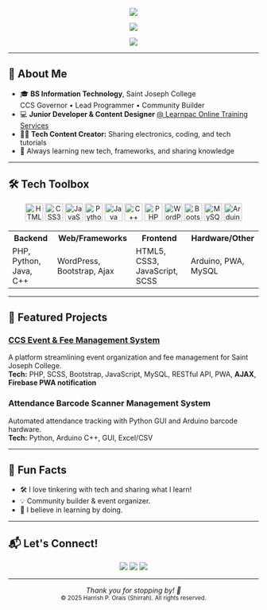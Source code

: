 <!-- GitHub Profile README: Shirrah -->

<p align="center">
  <img src="https://capsule-render.vercel.app/api?type=waving&color=00bcd4&height=160&section=header&text=Hello,%20I'm%20Harrish%20Orais!&fontColor=ffffff&fontSize=32&animation=twinkling"/>
</p>

<p align="center">
  <img src="https://readme-typing-svg.demolab.com?font=JetBrains+Mono&size=26&duration=3500&pause=1200&color=00BCD4&center=true&vCenter=true&width=850&lines=Full-Stack+Dev+%7C+Tech+Content+Creator+%7C+Student+Leader;Passionate+about+Web+Dev,+Automation,+and+Community+Building;Always+learning+and+sharing+what+I+know!"/>
</p>

<p align="center">
  <img src="https://komarev.com/ghpvc/?username=Shirrah&label=Profile+Views&color=00bcd4&style=flat"/>
</p>

---

## 🚀 About Me

- 🎓 **BS Information Technology**, Saint Joseph College  
  CCS Governor • Lead Programmer • Community Builder  
- 💻 **Junior Developer & Content Designer** [@ Learnpac Online Training Services](https://learnpac.co.uk)
- 🧑‍💻 **Tech Content Creator:** Sharing electronics, coding, and tech tutorials
- 🌱 Always learning new tech, frameworks, and sharing knowledge

---

## 🛠️ Tech Toolbox

<div align="center">
  <img title="HTML5" src="https://cdn.jsdelivr.net/gh/devicons/devicon/icons/html5/html5-original.svg" width="36" height="36"/>
  <img title="CSS3" src="https://cdn.jsdelivr.net/gh/devicons/devicon/icons/css3/css3-original.svg" width="36" height="36"/>
  <img title="JavaScript" src="https://cdn.jsdelivr.net/gh/devicons/devicon/icons/javascript/javascript-original.svg" width="36" height="36"/>
  <img title="Python" src="https://cdn.jsdelivr.net/gh/devicons/devicon/icons/python/python-original.svg" width="36" height="36"/>
  <img title="Java" src="https://cdn.jsdelivr.net/gh/devicons/devicon/icons/java/java-original.svg" width="36" height="36"/>
  <img title="C++" src="https://cdn.jsdelivr.net/gh/devicons/devicon/icons/cplusplus/cplusplus-original.svg" width="36" height="36"/>
  <img title="PHP" src="https://cdn.jsdelivr.net/gh/devicons/devicon/icons/php/php-original.svg" width="36" height="36"/>
  <img title="WordPress" src="https://cdn.jsdelivr.net/gh/devicons/devicon/icons/wordpress/wordpress-plain.svg" width="36" height="36"/>
  <img title="Bootstrap" src="https://cdn.jsdelivr.net/gh/devicons/devicon/icons/bootstrap/bootstrap-original.svg" width="36" height="36"/>
  <img title="MySQL" src="https://cdn.jsdelivr.net/gh/devicons/devicon/icons/mysql/mysql-original.svg" width="36" height="36"/>
  <img title="Arduino" src="https://cdn.jsdelivr.net/gh/devicons/devicon/icons/arduino/arduino-original.svg" width="36" height="36"/>
</div>

<table align="center">
  <tr>
    <th>Backend</th>
    <th>Web/Frameworks</th>
    <th>Frontend</th>
    <th>Hardware/Other</th>
  </tr>
  <tr>
    <td>PHP, Python, Java, C++</td>
    <td>WordPress, Bootstrap, Ajax</td>
    <td>HTML5, CSS3, JavaScript, SCSS</td>
    <td>Arduino, PWA, MySQL</td>
  </tr>
</table>

---

## 🌟 Featured Projects

### [CCS Event & Fee Management System](https://ccsportal.online)
A platform streamlining event organization and fee management for Saint Joseph College.  
**Tech:** PHP, SCSS, Bootstrap, JavaScript, MySQL, RESTful API, PWA, **AJAX**, **Firebase PWA notification**

### Attendance Barcode Scanner Management System
Automated attendance tracking with Python GUI and Arduino barcode hardware.  
**Tech:** Python, Arduino C++, GUI, Excel/CSV

---

## 🎯 Fun Facts

- 🛠️ I love tinkering with tech and sharing what I learn!
- 💡 Community builder & event organizer.
- 🚀 I believe in learning by doing.

---

## 📬 Let's Connect!

<p align="center">
  <a href="mailto:oraisharrish028@gmail.com"><img src="https://img.shields.io/badge/Gmail-D14836?style=for-the-badge&logo=gmail&logoColor=white"/></a>
  <a href="https://facebook.com/yourprofile"><img src="https://img.shields.io/badge/Facebook-1877F2?style=for-the-badge&logo=facebook&logoColor=white"/></a>
  <a href="https://ccsportal.online"><img src="https://img.shields.io/badge/Portfolio-ccsportal.online-2EA44F?style=for-the-badge&logo=google-chrome&logoColor=white"/></a>
</p>

---

<p align="center">
  <em>Thank you for stopping by! 🚀</em><br>
  <sub>© 2025 Harrish P. Orais (Shirrah). All rights reserved.</sub>
</p>
